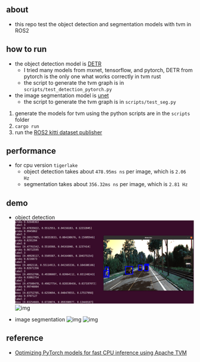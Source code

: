 ## about

- this repo test the object detection and segmentation models with tvm in ROS2 

## how to run 

- the object detection model is [DETR](https://ai.facebook.com/blog/end-to-end-object-detection-with-transformers/) 
   - I tried many models from mxnet, tensorflow, and pytorch, DETR from pytorch is the only one what works correctly in tvm rust
   - the script to generate the tvm graph is in `scripts/test_detection_pytorch.py`
- the image segmentation model is [unet](https://github.com/gasparian/multiclass-semantic-segmentation)
   - the script to generate the tvm graph is in `scripts/test_seg.py`

1. generate the models for tvm using the python scripts are in the `scripts` folder 
2. `cargo run`
3. run the [ROS2 kitti dataset publisher](https://github.com/shanmo/ros2_kitti) 

## performance 

- for cpu version `tigerlake`
   - object detection takes about `478.95ms ns` per image, which is `2.06 Hz` 
   - segmentation takes about `356.32ms ns` per image, which is `2.81 Hz` 

## demo 

- object detection
![img](./assets/det.png)
![img](./assets/det-demo.gif)

- image segmentation
![img](./assets/seg.png)
![img](./assets/seg-demo.gif)

## reference 

- [Optimizing PyTorch models for fast CPU inference using Apache TVM](https://spell.ml/blog/optimizing-pytorch-models-using-tvm-YI7pvREAACMAwYYz)
